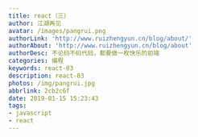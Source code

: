 ```yaml
---
title: react（三）
author: 江湖再见
avatar: /images/pangrui.png
authorLink: 'http://www.ruizhengyun.cn/blog/about/'
authorAbout: 'http://www.ruizhengyun.cn/blog/about'
authorDesc: 不论码不码代码，都要做一枚快乐的前端
categories: 编程
keywords: react-03
description: react-03
photos: /img/pangrui.jpg
abbrlink: 2cb2c6f
date: 2019-01-15 15:23:43
tags:
- javascript
- react
---
```

